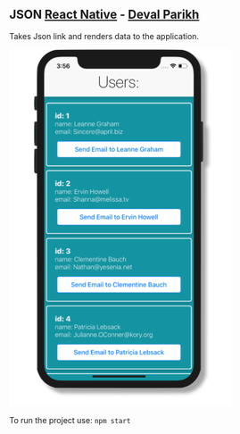 
## JSON [React Native](http://facebook.github.io/react-native/) - [Deval Parikh](http://devalparikh.me)

Takes Json link and renders data to the application.


![ScreenShot](https://github.com/devalparikh/ReactNativeJsonRender/blob/master/ScreenshotofJsonReader.png?raw=true)

To run the project use: `npm start`
